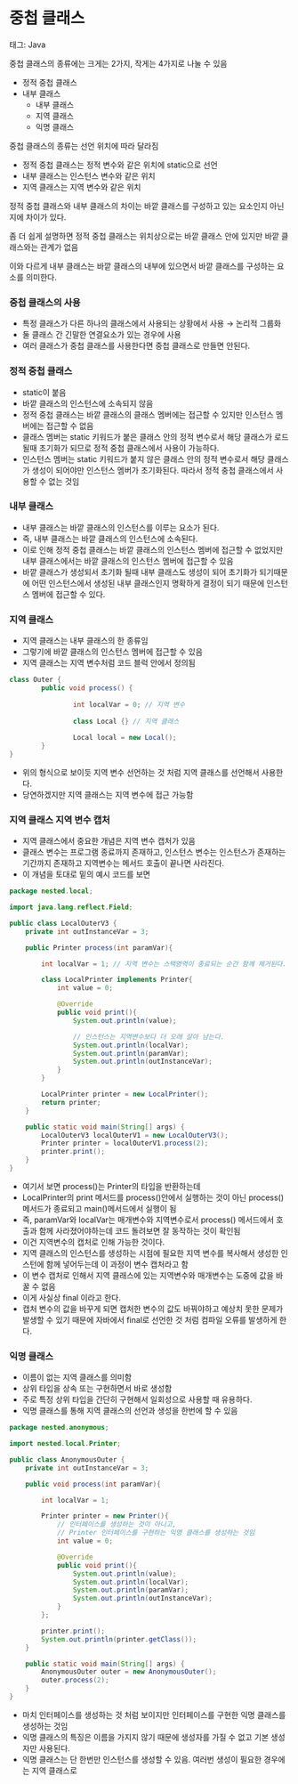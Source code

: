 # 중첩 클래스

태그: Java

중첩 클래스의 종류에는 크게는 2가지, 작게는 4가지로 나눌 수 있음

- 정적 중첩 클래스
- 내부 클래스
    - 내부 클래스
    - 지역 클래스
    - 익명 클래스

중첩 클래스의 종류는 선언 위치에 따라 달라짐

- 정적 중첩 클래스는 정적 변수와 같은 위치에 static으로 선언
- 내부 클래스는 인스턴스 변수와 같은 위치
- 지역 클래스는 지역 변수와 같은 위치

정적 중첩 클래스와 내부 클래스의 차이는 바깥 클래스를 구성하고 있는 요소인지 아닌지에 차이가 있다.

좀 더 쉽게 설명하면 정적 중첩 클래스는 위치상으로는 바깥 클래스 안에 있지만 바깥 클래스와는 관계가 없음

이와 다르게 내부 클래스는 바깥 클래스의 내부에 있으면서 바깥 클래스를 구성하는 요소를 의미한다.

### 중첩 클래스의 사용

- 특정 클래스가 다른 하나의 클래스에서 사용되는 상황에서 사용 → 논리적 그룹화
- 둘 클래스 간 긴말한 연결요소가 있는 경우에 사용
- 여러 클래스가 중첩 클래스를 사용한다면 중첩 클래스로 만들면 안된다.

### 정적 중첩 클래스

- static이 붙음
- 바깥 클래스의 인스턴스에 소속되지 않음
- 정적 중첩 클래스는 바깥 클래스의 클래스 멤버에는 접근할 수 있지만 인스턴스 멤버에는 접근할 수 없음
- 클래스 멤버는 static 키워드가 붙은 클래스 안의 정적 변수로서 해당 클래스가 로드될때 초기화가 되므로 정적 중첩 클래스에서 사용이 가능하다.
- 인스턴스 멤버는 static 키워드가 붙지 않은 클래스 안의 정적 변수로서 해당 클래스가 생성이 되어야만 인스턴스 멤버가 초기화된다. 따라서 정적 충첩 클래스에서 사용할 수 없는 것임

### 내부 클래스

- 내부 클래스는 바깥 클래스의 인스턴스를 이루는 요소가 된다.
- 즉, 내부 클래스는 바깥 클래스의 인스턴스에 소속된다.
- 이로 인해 정적 중첩 클래스는 바깥 클래스의 인스턴스 멤버에 접근할 수 없었지만 내부 클래스에서는 바깥 클래스의 인스턴스 멤버에 접근할 수 있음
- 바깥 클래스가 생성되서 초기화 될때 내부 클래스도 생성이 되어 초기화가 되기때문에 어떤 인스턴스에서 생성된 내부 클래스인지 명확하게 결정이 되기 때문에 인스턴스 멤버에 접근할 수 있다.

### 지역 클래스

- 지역 클래스는 내부 클래스의 한 종류임
- 그렇기에 바깥 클래스의 인스턴스 멤버에 접근할 수 있음
- 지역 클래스는 지역 변수처럼 코드 블럭 안에서 정의됨

```java
class Outer {
		public void process() {
		
				int localVar = 0; // 지역 변수
				
				class Local {} // 지역 클래스
				
				Local local = new Local();
		}
}
```

- 위의 형식으로 보이듯 지역 변수 선언하는 것 처럼 지역 클래스를 선언해서 사용한다.
- 당연하겠지만 지역 클래스는 지역 변수에 접근 가능함

### 지역 클래스 지역 변수 캡처

- 지역 클래스에서 중요한 개념은 지역 변수 캡처가 있음
- 클래스 변수는 프로그램 종료까지 존재하고, 인스턴스 변수는 인스턴스가 존재하는 기간까지 존재하고 지역변수는 메서드 호출이 끝나면 사라진다.
- 이 개념을 토대로 밑의 예시 코드를 보면

```java
package nested.local;

import java.lang.reflect.Field;

public class LocalOuterV3 {
    private int outInstanceVar = 3;

    public Printer process(int paramVar){

        int localVar = 1; // 지역 변수는 스택영역이 종료되는 순간 함께 제거된다.

        class LocalPrinter implements Printer{
            int value = 0;

            @Override
            public void print(){
                System.out.println(value);

                // 인스턴스는 지역변수보다 더 오래 살아 남는다.
                System.out.println(localVar);
                System.out.println(paramVar);
                System.out.println(outInstanceVar);
            }
        }

        LocalPrinter printer = new LocalPrinter();
        return printer;
    }

    public static void main(String[] args) {
        LocalOuterV3 localOuterV1 = new LocalOuterV3();
        Printer printer = localOuterV1.process(2);
        printer.print();
    }
}

```

- 여기서 보면 process()는 Printer의 타입을 반환하는데
- LocalPrinter의 print 메서드를 process()안에서 실행하는 것이 아닌 process() 메서드가 종료되고 main()메서드에서 실행이 됨
- 즉, paramVar와 localVar는 매개변수와 지역변수로서 process() 메서드에서 호출과 함께 사라졌어야하는데 코드 돌려보면 잘 동작하는 것이 확인됨
- 이건 지역변수의 캡처로 인해 가능한 것이다.
- 지역 클래스의 인스턴스를 생성하는 시점에 필요한 지역 변수를 복사해서 생성한 인스턴에 함께 넣어두는데 이 과정이 변수 캡처라고 함
- 이 변수 캡처로 인해서 지역 클래스에 있는 지역변수와 매개변수는 도중에 값을 바꿀 수 없음
- 이게 사실상 final 이라고 한다.
- 캡처 변수의 값을 바꾸게 되면 캡처한 변수의 값도 바꿔야하고 예상치 못한 문제가 발생할 수 있기 때문에 자바에서 final로 선언한 것 처럼 컴파일 오류를 발생하게 한다.

### 익명 클래스

- 이름이 없는 지역 클래스를 의미함
- 상위 타입을 상속 또는 구현하면서 바로 생성함
- 주로 특정 상위 타입을 간단히 구현해서 일회성으로 사용할 때 유용하다.
- 익명 클래스를 통해 지역 클래스의 선언과 생성을 한번에 할 수 있음

```java
package nested.anonymous;

import nested.local.Printer;

public class AnonymousOuter {
    private int outInstanceVar = 3;

    public void process(int paramVar){

        int localVar = 1;

        Printer printer = new Printer(){
            // 인터페이스를 생성하는 것이 아니고,
            // Printer 인터페이스를 구현하는 익명 클래스를 생성하는 것임
            int value = 0;

            @Override
            public void print(){
                System.out.println(value);
                System.out.println(localVar);
                System.out.println(paramVar);
                System.out.println(outInstanceVar);
            }
        };

        printer.print();
        System.out.println(printer.getClass());
    }

    public static void main(String[] args) {
        AnonymousOuter outer = new AnonymousOuter();
        outer.process(2);
    }
}

```

- 마치 인터페이스를 생성하는 것 처럼 보이지만 인터페이스를 구현한 익명 클래스를 생성하는 것임
- 익명 클래스의 특징은 이름을 가지지 않기 때문에 생성자를 가질 수 없고 기본 생성자만 사용된다.
- 익명 클래스는 단 한번만 인스턴스를 생성할 수 있음. 여러번 생성이 필요한 경우에는 지역 클래스로